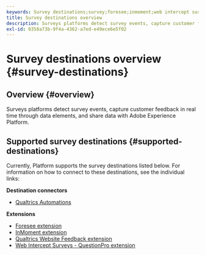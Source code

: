 ```yaml
---
keywords: Survey destinations;survey;foresee;inmoment;web intercept surveys;qualtrics
title: Survey destinations overview
description: Surveys platforms detect survey events, capture customer feedback in real time through data elements, and share data with Adobe Experience Platform.
exl-id: 0358a73b-9f4a-4362-a7ed-e49ece6e5f02
---
```

# Survey destinations overview {#survey-destinations}

## Overview {#overview}

Surveys platforms detect survey events, capture customer feedback in real time through data elements, and share data with Adobe Experience Platform.

## Supported survey destinations {#supported-destinations}

Currently, Platform supports the survey destinations listed below. For information on how to connect to these destinations, see the individual links:

**Destination connectors**

* [Qualtrics Automations](./qualtrics-automations.md)

**Extensions**

* [Foresee extension](./foresee.md)
* [InMoment extension](./inmoment.md)
* [Qualtrics Website Feedback extension](./qualtrics.md)
* [Web Intercept Surveys - QuestionPro extension](./web-intercept-surveys.md)
